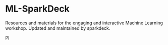 # ML-SparkDeck
Resources and materials for the engaging and interactive Machine Learning workshop. Updated and maintained by sparkdeck.

Pl